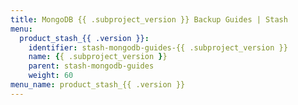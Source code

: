 ```yaml
---
title: MongoDB {{ .subproject_version }} Backup Guides | Stash
menu:
  product_stash_{{ .version }}:
    identifier: stash-mongodb-guides-{{ .subproject_version }}
    name: {{ .subproject_version }}
    parent: stash-mongodb-guides
    weight: 60
menu_name: product_stash_{{ .version }}
---
```

